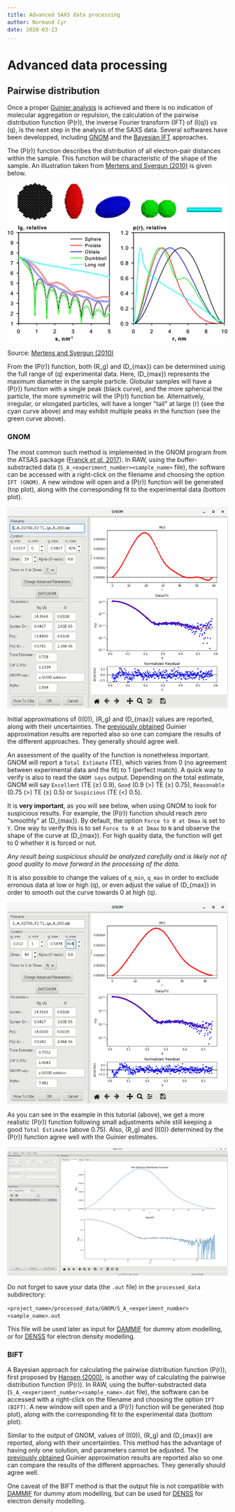 ```yaml
---
title: Advanced SAXS data processing
author: Normand Cyr
date: 2020-03-23
...
```


# Advanced data processing

## Pairwise distribution

Once a proper [Guinier analysis](/basic_data_processing/#guinier-analysis) is achieved and there is no indication of molecular aggregation or repulsion, the calculation of the pairwise distribution function \(P(r)\), the inverse Fourier transform (IFT) of \(I(q)\) *vs* \(q\), is the next step in the analysis of the SAXS data.  Several softwares have been developped, including [GNOM](./#gnom) and the [Bayesian IFT](./#BIFT) approaches.

The \(P(r)\) function describes the distribution of all electron-pair distances within the sample. This function will be characteristic of the shape of the sample. An illustration taken from [Mertens and Svergun (2010)] is given below.

![I(q) vs q, P(r) function](img/Iq-q_shapes.jpg)

Source: [Mertens and Svergun (2010)]

From the \(P(r)\) function, both \(R_g\) and \(D_{max}\) can be determined using the full range of \(q\) experimental data. Here, \(D_{max}\) represents the maximum diameter in the sample particle. Globular samples will have a \(P(r)\) function with a single peak (black curve), and the more spherical the particle, the more symmetric will the \(P(r)\) function be. Alternatively, irregular, or elongated particles, will have a longer "tail" at large \(r\) (see the cyan curve above) and may exhibit multiple peaks in the function (see the green curve above).


### GNOM

The most common such method is implemented in the GNOM program from the ATSAS package ([Franck *et al.* 2017]). In RAW, using the buffer-substracted data (`S_A_<experiment_number><sample_name>` file), the software can be accessed with a right-click on the filename and choosing the option `IFT (GNOM)`. A new window will open and a \(P(r)\) function will be generated (top plot), along with the corresponding fit to the experimental data (bottom plot).

![](img/gnom_window.png)

Initial approximations of \(I(0)\), \(R_g\) and \(D_{max}\) values are reported, along with their uncertainties. The [previously obtained](../basic_data_processing/#guinier-analysis) Guinier approximation results are reported also so one can compare the results of the different approaches. They generally should agree well.

An assessment of the quality of the function is nonetheless important. GNOM will report a `Total Estimate` (TE), which varies from 0 (no agreement between experimental data and the fit) to 1 (perfect match). A quick way to verify is also to read the `GNOM says` output. Depending on the total estimate, GNOM will say `Excellent` (TE \(≥\) 0.9), `Good` (0.9 \(>\) TE \(≥\) 0.75), `Reasonable` (0.75 \(>\) TE \(≥\) 0.5) or `Suspicious` (TE \(<\) 0.5).

It is **very important**, as you will see below, when using GNOM to look for suspicious results. For example, the \(P(r)\) function should reach zero "smoothly" at \(D_{max}\). By default, the option `Force to 0 at Dmax` is set to `Y`. One way to verify this is to set `Force to 0 at Dmax` to `N` and observe the shape of the curve at \(D_{max}\). For high quality data, the function will get to 0 whether it is forced or not.

*Any result being suspicious should be analyzed carefully and is likely not of good quality to move forward in the processing of the data.*

It is also possible to change the values of `q_min`, `q_max` in order to exclude erronous data at low or high \(q\), or even adjust the value of \(D_{max}\) in order to smooth out the curve towards 0 at high \(q\).

![](img/gnom_window_adj.png)

As you can see in the example in this tutorial (above), we get a more realistic \(P(r)\) function following small adjustments while still keeping a good `Total Estimate` (above 0.75). Also, \(R_g\) and \(I(0)\) determined by the \(P(r)\) function agree well with the Guinier estimates.

![](img/GNOM.png)

Do not forget to save your data (the `.out` file) in the `processed_data` subdirectory:

`<project_name>/processed_data/GNOM/S_A_<experiment_number><sample_name>.out`

This file will be used later as input for [DAMMIF](../modelling_with_dammif/) for dummy atom modelling, or for [DENSS](../modelling_with_denss/) for electron density modelling.


### BIFT

A Bayesian approach for calculating the pairwise distribution function \(P(r)\), first proposed by [Hansen (2000)], is another way of calculating the pairwise distribution function \(P(r)\). In RAW, using the buffer-substracted data (`S_A_<experiment_number><sample_name>.dat` file), the software can be accessed with a right-click on the filename and choosing the option `IFT (BIFT)`. A new window will open and a \(P(r)\) function will be generated (top plot), along with the corresponding fit to the experimental data (bottom plot).

Similar to the output of GNOM, values of \(I(0)\), \(R_g\) and \(D_{max}\) are reported, along with their uncertainties. This method has the advantage of having only one solution, and parameters cannot be adjusted. The [previously obtained](../basic_data_processing/#guinier-analysis) Guinier approximation results are reported also so one can compare the results of the different approaches. They generally should agree well.

One caveat of the BIFT method is that the output file is not compatible with [DAMMIF](../modelling_with_dammif/) for dummy atom modelling, but can be used for [DENSS](../modelling_with_denss/) for electron density modelling.


[Franck *et al.* 2017]: https://www.ncbi.nlm.nih.gov/pubmed/28808438
[Hansen (2000)]: https://doi.org/10.1107/S0021889800012930
[Mertens and Svergun (2010)]: https://www.ncbi.nlm.nih.gov/pubmed/20558299
